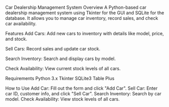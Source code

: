 Car Dealership Management System
Overview
A Python-based car dealership management system using Tkinter for the GUI and SQLite for the database. It allows you to manage car inventory, record sales, and check car availability.

Features
Add Cars: Add new cars to inventory with details like model, price, and stock.

Sell Cars: Record sales and update car stock.

Search Inventory: Search and display cars by model.

Check Availability: View current stock levels of all cars.

Requirements
Python 3.x
Tkinter
SQLite3
Table Plus

How to Use
Add Car: Fill out the form and click "Add Car".
Sell Car: Enter car ID, customer info, and click "Sell Car".
Search Inventory: Search by car model.
Check Availability: View stock levels of all cars.
